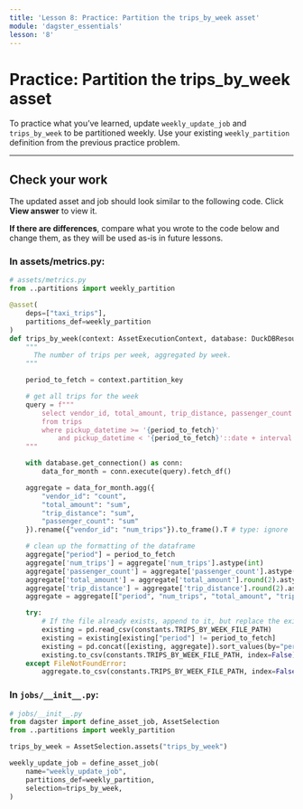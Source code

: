 ```yaml
---
title: 'Lesson 8: Practice: Partition the trips_by_week asset'
module: 'dagster_essentials'
lesson: '8'
---
```


# Practice: Partition the trips_by_week asset

To practice what you’ve learned, update `weekly_update_job` and `trips_by_week` to be partitioned weekly. Use your existing `weekly_partition` definition from the previous practice problem.

---

## Check your work

The updated asset and job should look similar to the following code. Click **View answer** to view it.

**If there are differences**, compare what you wrote to the code below and change them, as they will be used as-is in future lessons.

### In assets/metrics.py:

```python {% obfuscated="true" %}
# assets/metrics.py
from ..partitions import weekly_partition

@asset(
    deps=["taxi_trips"],
    partitions_def=weekly_partition
)
def trips_by_week(context: AssetExecutionContext, database: DuckDBResource):
    """
      The number of trips per week, aggregated by week.
    """

    period_to_fetch = context.partition_key

    # get all trips for the week
    query = f"""
        select vendor_id, total_amount, trip_distance, passenger_count
        from trips
        where pickup_datetime >= '{period_to_fetch}'
            and pickup_datetime < '{period_to_fetch}'::date + interval '1 week'
    """

    with database.get_connection() as conn:
        data_for_month = conn.execute(query).fetch_df()

    aggregate = data_for_month.agg({
        "vendor_id": "count",
        "total_amount": "sum",
        "trip_distance": "sum",
        "passenger_count": "sum"
    }).rename({"vendor_id": "num_trips"}).to_frame().T # type: ignore

    # clean up the formatting of the dataframe
    aggregate["period"] = period_to_fetch
    aggregate['num_trips'] = aggregate['num_trips'].astype(int)
    aggregate['passenger_count'] = aggregate['passenger_count'].astype(int)
    aggregate['total_amount'] = aggregate['total_amount'].round(2).astype(float)
    aggregate['trip_distance'] = aggregate['trip_distance'].round(2).astype(float)
    aggregate = aggregate[["period", "num_trips", "total_amount", "trip_distance", "passenger_count"]]

    try:
        # If the file already exists, append to it, but replace the existing month's data
        existing = pd.read_csv(constants.TRIPS_BY_WEEK_FILE_PATH)
        existing = existing[existing["period"] != period_to_fetch]
        existing = pd.concat([existing, aggregate]).sort_values(by="period")
        existing.to_csv(constants.TRIPS_BY_WEEK_FILE_PATH, index=False)
    except FileNotFoundError:
        aggregate.to_csv(constants.TRIPS_BY_WEEK_FILE_PATH, index=False)
```

### In `jobs/__init__.py`:

```python {% obfuscated="true" %}
# jobs/__init__.py
from dagster import define_asset_job, AssetSelection
from ..partitions import weekly_partition

trips_by_week = AssetSelection.assets("trips_by_week")

weekly_update_job = define_asset_job(
    name="weekly_update_job",
    partitions_def=weekly_partition,
    selection=trips_by_week,
)
```
